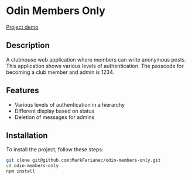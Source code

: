 # Odin Members Only

[Project demo](https://odin-members-only-production-ed17.up.railway.app/)

## Description

A clubhouse web application where members can write anonymous posts. 
This application shows various levels of authentication.
The passcode for becoming a club member and admin is 1234.

## Features

- Various levels of authentication in a hierarchy
- Different display based on status
- Deletion of messages for admins

## Installation

To install the project, follow these steps:

```bash
git clone git@github.com:MarkFerianec/odin-members-only.git
cd odin-members-only
npm install
```
